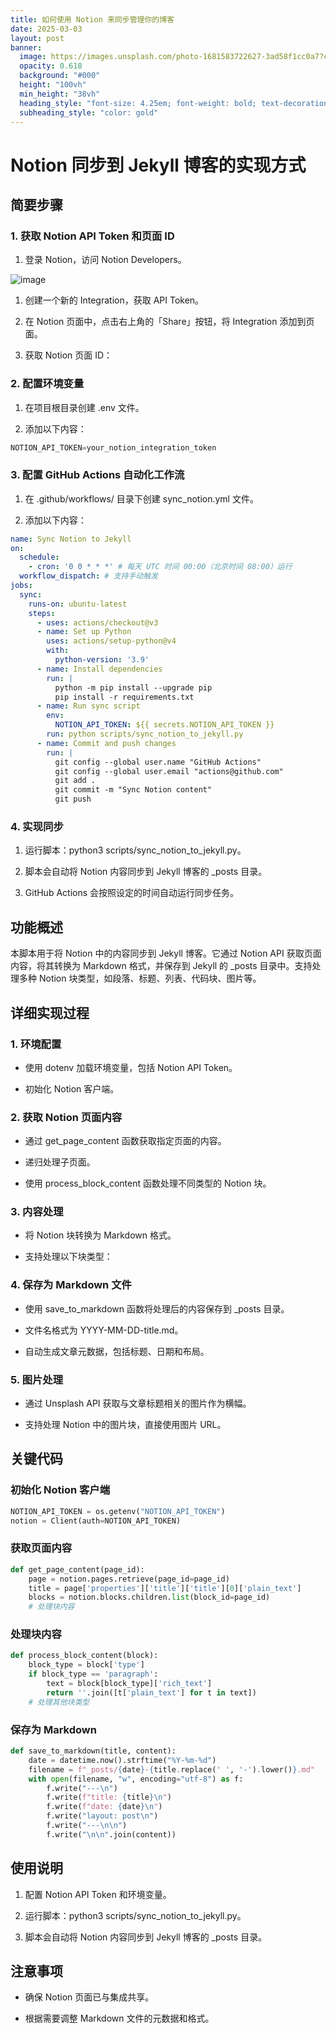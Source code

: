 ```yaml
---
title: 如何使用 Notion 来同步管理你的博客
date: 2025-03-03
layout: post
banner:
  image: https://images.unsplash.com/photo-1681583722627-3ad58f1cc0a7?crop=entropy&cs=tinysrgb&fit=max&fm=jpg&ixid=M3w2OTIwMzJ8MHwxfHJhbmRvbXx8fHx8fHx8fDE3NDA5ODMzMjB8&ixlib=rb-4.0.3&q=80&w=1080
  opacity: 0.618
  background: "#000"
  height: "100vh"
  min_height: "38vh"
  heading_style: "font-size: 4.25em; font-weight: bold; text-decoration: underline"
  subheading_style: "color: gold"
---
```


# Notion 同步到 Jekyll 博客的实现方式

## 简要步骤

### 1. 获取 Notion API Token 和页面 ID

1. 登录 Notion，访问 Notion Developers。

![image](https://prod-files-secure.s3.us-west-2.amazonaws.com/a7a0cc5a-89b9-4cda-8686-1fba0ca52f40/d19c1afe-dea5-4312-9333-786b0ba83054/image.png?X-Amz-Algorithm=AWS4-HMAC-SHA256&X-Amz-Content-Sha256=UNSIGNED-PAYLOAD&X-Amz-Credential=ASIAZI2LB46644MB2DZW%2F20250303%2Fus-west-2%2Fs3%2Faws4_request&X-Amz-Date=20250303T062840Z&X-Amz-Expires=3600&X-Amz-Security-Token=IQoJb3JpZ2luX2VjEJf%2F%2F%2F%2F%2F%2F%2F%2F%2F%2FwEaCXVzLXdlc3QtMiJGMEQCIGAZ04lc5pEx0%2FN649Ezkp7GhY0eebW%2FFDX4DT8lFiBgAiALoSkwuBWZab5Rou6LZ4XjrReXI%2Fln3w%2FTolhkFDNj3yqIBAjP%2F%2F%2F%2F%2F%2F%2F%2F%2F%2F8BEAAaDDYzNzQyMzE4MzgwNSIMlDeZIPmFo%2B%2BR%2Bs4oKtwDpLXD79WqjI5fZk7hUWadQaDMA9bUStvVcKnGD0UG0L%2BezIL2SxEhQLMoJxn%2FMg6l1l%2F6HcDIIvVp%2BD5HxoBqDpewCxtBeetR24mW42DYk3KVzdR8WGG25mzkNLNVIEzGuMqI3wqlQYOw01qkH1SCtYe6MHAm8R%2Flg2DkmBurBJk6nP%2FTS1epntJFjA4XnY7jdzVq%2Bn25jLnXIrThfRtFiovGoblxjO28PfwvEgNWBF71zwbeDSDPXy0dN%2F8J0tGSoMrJM0g2s2NdI5PThx2lVvH5F2EkOEzOkeWZedW98XRwCVFOxD9khFcanGVba5AGgttWvWOVlcVVCoTkK6LIP5Bh2X%2BWTPZF%2F90TNdYfwD4kThsUWFzsIexkwUJfoxZTs4QZAXxL7nDSw9tJcfOJiVm5v6kfUriH9nUH4l%2Bb%2F4%2FoFyugB1zuXmiA%2F1kp7A1CPb7siM7ESxyRdBDywDPW955K16UfSxBWLbM9jGgL4cPwE6jJfU%2BT2bDZ4tGPDDNE7zejhwZFhsfZYiPtTsH4pY9jOit82na6ugA8nNJHdkVmZqonLgStn8X5MmXtFETbTmduz%2FElwaan0d9k7RJkLuW7MwYnT2%2FiH89bSHdFt6TmzLGBol8jZxLBe4wwipeVvgY6pgGFf25n%2BiaKWwzyGz9l8Xn0mqiyhZmvI7YxsI90wJJFGytmmuZuvLY4wfajdDAdRvEbkg5naygbHc1yZQu3Dz19f6XT%2FD3bzWjQEgYt%2B%2Fwj2%2FBwIJ2svYbMfD3jNnMzgFvQOn0QnpUrCS7KVSPmtHzWlyHCAWsP5v1rlvSbjq%2F7MS6gtGtoS3i6%2F6dWuqyR5TrmFwi1xeLXwIWSvfGcm5YhTquEPcDL&X-Amz-Signature=7a164408673bfc5755f8a61d22b5b37e19cf4abb9f5f080797715d189c1c4966&X-Amz-SignedHeaders=host&x-id=GetObject)

1. 创建一个新的 Integration，获取 API Token。

1. 在 Notion 页面中，点击右上角的「Share」按钮，将 Integration 添加到页面。

1. 获取 Notion 页面 ID：


### 2. 配置环境变量

1. 在项目根目录创建 .env 文件。

1. 添加以下内容：

```javascript
NOTION_API_TOKEN=your_notion_integration_token
```

### 3. 配置 GitHub Actions 自动化工作流

1. 在 .github/workflows/ 目录下创建 sync_notion.yml 文件。

1. 添加以下内容：

```yaml
name: Sync Notion to Jekyll
on:
  schedule:
    - cron: '0 0 * * *' # 每天 UTC 时间 00:00（北京时间 08:00）运行
  workflow_dispatch: # 支持手动触发
jobs:
  sync:
    runs-on: ubuntu-latest
    steps:
      - uses: actions/checkout@v3
      - name: Set up Python
        uses: actions/setup-python@v4
        with:
          python-version: '3.9'
      - name: Install dependencies
        run: |
          python -m pip install --upgrade pip
          pip install -r requirements.txt
      - name: Run sync script
        env:
          NOTION_API_TOKEN: ${{ secrets.NOTION_API_TOKEN }}
        run: python scripts/sync_notion_to_jekyll.py
      - name: Commit and push changes
        run: |
          git config --global user.name "GitHub Actions"
          git config --global user.email "actions@github.com"
          git add .
          git commit -m "Sync Notion content"
          git push
```

### 4. 实现同步

1. 运行脚本：python3 scripts/sync_notion_to_jekyll.py。

1. 脚本会自动将 Notion 内容同步到 Jekyll 博客的 _posts 目录。

1. GitHub Actions 会按照设定的时间自动运行同步任务。

## 功能概述

本脚本用于将 Notion 中的内容同步到 Jekyll 博客。它通过 Notion API 获取页面内容，将其转换为 Markdown 格式，并保存到 Jekyll 的 _posts 目录中。支持处理多种 Notion 块类型，如段落、标题、列表、代码块、图片等。

## 详细实现过程

### 1. 环境配置

- 使用 dotenv 加载环境变量，包括 Notion API Token。

- 初始化 Notion 客户端。

### 2. 获取 Notion 页面内容

- 通过 get_page_content 函数获取指定页面的内容。

- 递归处理子页面。

- 使用 process_block_content 函数处理不同类型的 Notion 块。

### 3. 内容处理

- 将 Notion 块转换为 Markdown 格式。

- 支持处理以下块类型：


### 4. 保存为 Markdown 文件

- 使用 save_to_markdown 函数将处理后的内容保存到 _posts 目录。

- 文件名格式为 YYYY-MM-DD-title.md。

- 自动生成文章元数据，包括标题、日期和布局。

### 5. 图片处理

- 通过 Unsplash API 获取与文章标题相关的图片作为横幅。

- 支持处理 Notion 中的图片块，直接使用图片 URL。

## 关键代码

### 初始化 Notion 客户端

```python
NOTION_API_TOKEN = os.getenv("NOTION_API_TOKEN")
notion = Client(auth=NOTION_API_TOKEN)
```

### 获取页面内容

```python
def get_page_content(page_id):
    page = notion.pages.retrieve(page_id=page_id)
    title = page['properties']['title']['title'][0]['plain_text']
    blocks = notion.blocks.children.list(block_id=page_id)
    # 处理块内容
```

### 处理块内容

```python
def process_block_content(block):
    block_type = block['type']
    if block_type == 'paragraph':
        text = block[block_type]['rich_text']
        return ''.join([t['plain_text'] for t in text])
    # 处理其他块类型
```

### 保存为 Markdown

```python
def save_to_markdown(title, content):
    date = datetime.now().strftime("%Y-%m-%d")
    filename = f"_posts/{date}-{title.replace(' ', '-').lower()}.md"
    with open(filename, "w", encoding="utf-8") as f:
        f.write("---\n")
        f.write(f"title: {title}\n")
        f.write(f"date: {date}\n")
        f.write("layout: post\n")
        f.write("---\n\n")
        f.write("\n\n".join(content))
```

## 使用说明

1. 配置 Notion API Token 和环境变量。

1. 运行脚本：python3 scripts/sync_notion_to_jekyll.py。

1. 脚本会自动将 Notion 内容同步到 Jekyll 博客的 _posts 目录。

## 注意事项

- 确保 Notion 页面已与集成共享。

- 根据需要调整 Markdown 文件的元数据和格式。
